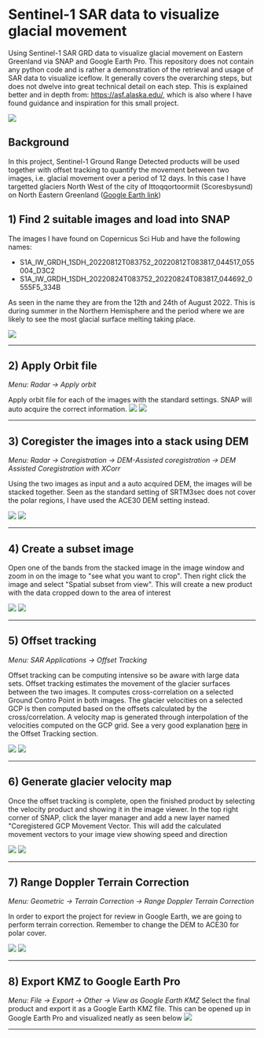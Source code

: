 # Sentinel-1 SAR data to visualize glacial movement
Using Sentinel-1 SAR GRD data to visualize glacial movement on Eastern Greenland via SNAP and Google Earth Pro. This repository does not contain any python code and is rather a demonstration of the retrieval and usage of SAR data to visualize iceflow. It generally covers the overarching steps, but does not dwelve into great technical detail on each step. This is explained better and in depth from: https://asf.alaska.edu/, which is also where I have found guidance and inspiration for this small project.

![](images/glacialmelt_GE.PNG)

## Background

In this project, Sentinel-1 Ground Range Detected products will be used together with offset tracking to quantify the movement between two images, i.e. glacial movement over a period of 12 days. In this case I have targetted glaciers North West of the city of Ittoqqortoormiit (Scoresbysund) on North Eastern Greenland ([Google Earth link](https://www.google.com/maps/@71.1214979,-26.1528196,302840m/data=!3m1!1e3!5m1!1e4))




## 1) Find 2 suitable images and load into SNAP

The images I have found on Copernicus Sci Hub and have the following names:
 * S1A_IW_GRDH_1SDH_20220812T083752_20220812T083817_044517_055004_D3C2
 * S1A_IW_GRDH_1SDH_20220824T083752_20220824T083817_044692_0555F5_334B

As seen in the name they are from the 12th and 24th of August 2022. This is during summer in the Northern Hemisphere and the period where we are likely to see the most glacial surface melting taking place. 

![](images/amplitude_full.PNG)
___

## 2) Apply Orbit file
*Menu: Radar -> Apply orbit*

Apply orbit file for each of the images with the standard settings. SNAP will auto acquire the correct information.
![](images/orbit1_1.PNG) ![](images/orbit1_2.PNG)
___

## 3) Coregister the images into a stack using DEM
*Menu: Radar -> Coregistration -> DEM-Assisted coregistration -> DEM Assisted Coregistration with XCorr*

Using the two images as input and a auto acquired DEM, the images will be stacked together. Seen as the standard setting of SRTM3sec does not cover the polar regions, I have used the ACE30 DEM setting instead.

![](images/coreg1_1.PNG) ![](images/coreg1_2.PNG)
____

## 4) Create a subset image
Open one of the bands from the stacked image in the image window and zoom in on the image to "see what you want to crop". Then right click the image and select "Spatial subset from view". This will create a new product with the data cropped down to the area of interest

![](images/subset0.png) ![](images/subset1.PNG)
___

## 5) Offset tracking
*Menu: SAR Applications -> Offset Tracking*

Offset tracking can be computing intensive so be aware with large data sets. Offset tracking estimates the movement of the glacier surfaces between the two images. It computes cross-correlation on a selected Ground Contro Point in both images. The glacier velocities on a selected GCP is then computed based on the offsets calculated by the cross/correlation. A velocity map is generated through interpolation of the velocities computed on the GCP grid. See a very good explanation [here](https://asf.alaska.edu/how-to/data-recipes/how-to-create-glacier-velocity-maps-with-sentinel-1-toolbox/) in the Offset Tracking section.
 
![](images/offset1_1.PNG) ![](images/offset1_2.PNG)
___

## 6) Generate glacier velocity map
Once the offset tracking is complete, open the finished product by selecting the velocity product and showing it in the image viewer. In the top right corner of SNAP, click the layer manager and add a new layer named "Coregistered GCP Movement Vector. This will add the calculated movement vectors to your image view showing speed and direction

![](images/glacier_vel_map1_1.PNG) ![](images/glacier_vel_map1_2.PNG)
___

## 7) Range Doppler Terrain Correction
*Menu: Geometric -> Terrain Correction -> Range Doppler Terrain Correction*

In order to export the project for review in Google Earth, we are going to perform terrain correction. Remember to change the DEM to ACE30 for polar cover.

![](images/tc1_1.PNG) ![](images/tc1_2.PNG)
___

## 8) Export KMZ to Google Earth Pro
*Menu: File -> Export -> Other -> View as Google Earth KMZ*
Select the final product and export it as a Google Earth KMZ file. This can be opened up in Google Earth Pro and visualized neatly as seen below
![](images/glacialmelt_GE_SM.PNG)
___
